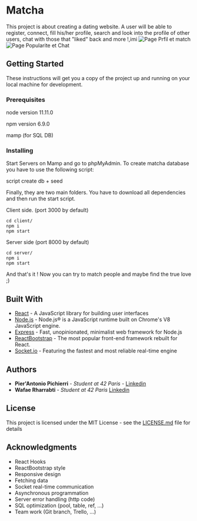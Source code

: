 # Matcha

This project is about creating a dating website.
A user will be able to register, connect, fill his/her profile, search and look into the profile of other users, chat with those that "liked" back and more !,imi
<img src="http://https://github.com/warharra/Matcha.git/img1" alt="Page Prfil et match" />
<img src="http://https://github.com/warharra/Matcha.git/img2" alt="Page Popularite et Chat" />

## Getting Started

These instructions will get you a copy of the project up and running on your local machine for development.

### Prerequisites

node version 11.11.0

npm version 6.9.0

mamp (for SQL DB)

### Installing

Start Servers on Mamp and go to phpMyAdmin. To create matcha database you have to use the following script:

script create db + seed

Finally, they are two main folders. You have to download all dependencies and then run the start script.

Client side. (port 3000 by default)

```
cd client/
npm i
npm start
```

Server side (port 8000 by default)

```
cd server/
npm i
npm start
```

And that's it ! Now you can try to match people and maybe find the true love ;)

## Built With

- [React](https://reactjs.org/) - A JavaScript library for building user interfaces
- [Node.js](https://nodejs.org/en/) - Node.js® is a JavaScript runtime built on Chrome's V8 JavaScript engine.
- [Express](https://expressjs.com/) - Fast, unopinionated, minimalist web framework for Node.js
- [ReactBootstrap](https://react-bootstrap.github.io/) - The most popular front-end framework rebuilt for React.
- [Socket.io](https://socket.io/) - Featuring the fastest and most reliable real-time engine

## Authors

- **Pier'Antonio Pichierri** - _Student at 42 Paris_ - [Linkedin](https://www.linkedin.com/in/pierantonio-pichierri/)
- **Wafae Rharrabti** - _Student at 42 Paris_ [Linkedin](https://www.linkedin.com/in/wafae-rharrabti-8b8868191/)

## License

This project is licensed under the MIT License - see the [LICENSE.md](LICENSE.md) file for details

## Acknowledgments

- React Hooks
- ReactBootstrap style
- Responsive design
- Fetching data
- Socket real-time communication
- Asynchronous programmation
- Server error handling (http code)
- SQL optimization (pool, table, ref, ...)
- Team work (Git branch, Trello, ...)
